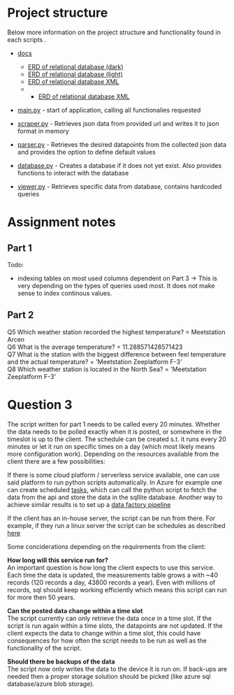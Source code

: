 # Project structure
Below more information on the project structure and functionality found in each scripts
.
 * [docs](./docs)
   * [ERD of relational database (dark)](docs/buienradar_ERD_dark.drawio.png)
   * [ERD of relational database (light)](docs/buienradar_ERD_light.drawio.png)
   * [ERD of relational database XML](docs/ERD.drawio)
   * * [ERD of relational database XML](docs/ERD.drawio)


 * [main.py](./main.py) - start of application, calling all functionalies requested
 * [scraper.py](./scraper.py) - Retrieves json data from provided url and writes it to json format in memory
 * [parser.py](./parser.py) - Retrieves the desired datapoints from the collected json data and provides the option to define default values
 * [database.py](./database.py) - Creates a database if it does not yet exist. Also provides functions to interact with the database
 * [viewer.py](./viewer.py) - Retrieves specific data from database, contains hardcoded queries

# Assignment notes
## Part 1

Todo:
- indexing tables on most used columns dependent on Part 3 -> This is very depending on the types of queries used most. It does not make sense to index continous values.  


## Part 2

Q5 Which weather station recorded the highest temperature? =  Meetstation Arcen \
Q6 What is the average temperature? =  11.288571428571423 \
Q7 What is the station with the biggest difference between feel temperature and the actual temperature? =  'Meetstation Zeeplatform F-3' \
Q8 Which weather station is located in the North Sea? =  'Meetstation Zeeplatform F-3'
# Question 3
The script written for part 1 needs to be called every 20 minutes. Whether the data needs to be polled exactly when it is posted, or somewhere in the timeslot is up to the client. The schedule can be created s.t. it runs every 20 minutes or let it run on specific times on a day (which most likely means more configuration work). Depending on the resources available from the client there are a few possibilities:

If there is some cloud platform / serverless service available, one can use said platform to run python scripts automatically. In Azure for example one can create scheduled [tasks](https://learn.microsoft.com/en-us/azure/azure-functions/functions-scenarios?pivots=programming-language-csharp#run-scheduled-tasks), which can call the python script to fetch the data from the api and store the data in the sqllite database. Another way to achieve similar results is to set up a [data factory pipeline](https://learn.microsoft.com/en-us/azure/batch/tutorial-run-python-batch-azure-data-factory)  

If the client has an in-house server, the script can be run from there. For example, if they run a linux server the script can be schedules as described [here](https://www.geeksforgeeks.org/scheduling-python-scripts-on-linux/)


Some conciderations depending on the requirements from the client:

**How long will this service run for?** \
An important question is how long the client expects to use this service. Each time the data is updated, the measurements table grows a with ~40 records (120 records a day, 43800 records a year). Even with millions of records, sql should keep working efficiently which means this script can run for more then 50 years.

**Can the posted data change within a time slot** \
The script currently can only retrieve the data once in a time slot. If the script is run again within a time slots, the datapoints are not updated. If the client expects the data to change within a time slot, this could have consequences for how often the script needs to be run as well as the functionality of the script.


**Should there be backups of the data** \
The script now only writes the data to the device it is run on. If back-ups are needed then a proper storage solution should be picked (like azure sql database/azure blob storage).